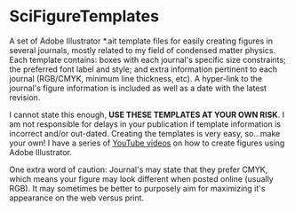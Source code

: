 # SciFigureTemplates

A set of Adobe Illustrator *.ait template files for easily creating figures in several journals, mostly related to my field of condensed matter physics. Each template contains: boxes with each journal's specific size constraints; the preferred font label and style; and extra information pertinent to each journal (RGB/CMYK, minimum line thickness, etc). A hyper-link to the journal's figure information is included as well as a date with the latest revision.

I cannot state this enough, **USE THESE TEMPLATES AT YOUR OWN RISK**. I am not responsible for delays in your publication if template information is incorrect and/or out-dated. Creating the templates is very easy, so...make your own! I have a series of [YouTube videos](https://tiny.cc/illustr8) on how to create figures using Adobe Illustrator.

One extra word of caution: Journal's may state that they prefer CMYK, which means your figure may look different when posted online (usually RGB). It may sometimes be better to purposely aim for maximizing it's appearance on the web versus print.
